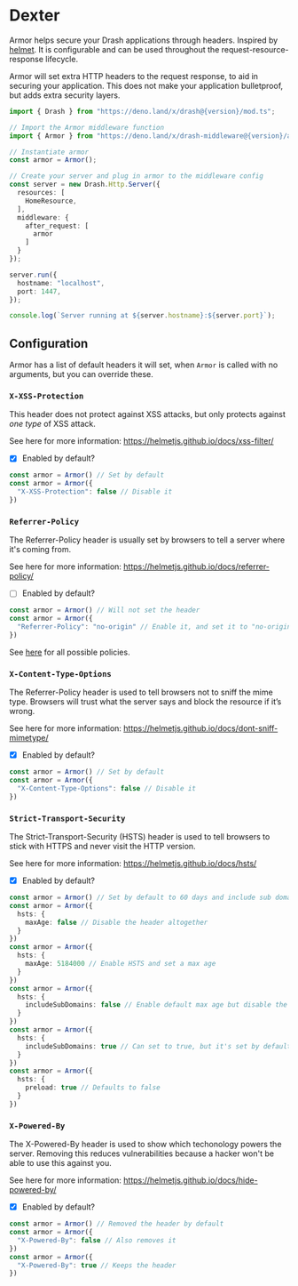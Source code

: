 # Dexter

Armor helps secure your Drash applications through headers. Inspired by [helmet](https://github.com/helmetjs/helmet). It is configurable and can be used throughout the request-resource-response lifecycle.

Armor will set extra HTTP headers to the request response, to aid in securing your application. This does not make your application bulletproof, but adds extra security layers.

```typescript
import { Drash } from "https://deno.land/x/drash@{version}/mod.ts";

// Import the Armor middleware function
import { Armor } from "https://deno.land/x/drash-middleware@{version}/armor/mod.ts";

// Instantiate armor
const armor = Armor();

// Create your server and plug in armor to the middleware config
const server = new Drash.Http.Server({
  resources: [
    HomeResource,
  ],
  middleware: {
    after_request: [
      armor
    ]
  }
});

server.run({
  hostname: "localhost",
  port: 1447,
});

console.log(`Server running at ${server.hostname}:${server.port}`);
```

## Configuration

Armor has a list of default headers it will set, when `Armor` is called with no arguments, but you can override these.

### `X-XSS-Protection`

This header does not protect against XSS attacks, but only protects against *one type* of XSS attack.

See here for more information: https://helmetjs.github.io/docs/xss-filter/

- [x] Enabled by default?

```typescript
const armor = Armor() // Set by default
const armor = Armor({
  "X-XSS-Protection": false // Disable it
})
```

### `Referrer-Policy`

The Referrer-Policy header is usually set by browsers to tell a server where it's coming from.

See here for more information: https://helmetjs.github.io/docs/referrer-policy/

- [ ] Enabled by default?

```typescript
const armor = Armor() // Will not set the header
const armor = Armor({
  "Referrer-Policy": "no-origin" // Enable it, and set it to "no-origin"
})
```

See [here](https://www.w3.org/TR/referrer-policy/#referrer-policies) for all possible policies.

### `X-Content-Type-Options`

The Referrer-Policy header is used to tell browsers not to sniff the mime type. Browsers will trust what the server says and block the resource if it’s wrong.

See here for more information: https://helmetjs.github.io/docs/dont-sniff-mimetype/

- [x] Enabled by default?

```typescript
const armor = Armor() // Set by default
const armor = Armor({
  "X-Content-Type-Options": false // Disable it
})
```

### `Strict-Transport-Security`

The Strict-Transport-Security (HSTS) header is used to tell browsers to stick with HTTPS and never visit the HTTP version.

See here for more information: https://helmetjs.github.io/docs/hsts/

- [x] Enabled by default?

```typescript
const armor = Armor() // Set by default to 60 days and include sub domains
const armor = Armor({
  hsts: {
    maxAge: false // Disable the header altogether
  }
})
const armor = Armor({
  hsts: {
    maxAge: 5184000 // Enable HSTS and set a max age
  }
})
const armor = Armor({
  hsts: {
    includeSubDomains: false // Enable default max age but disable the inclusion of sub domains
  }
})
const armor = Armor({
  hsts: {
    includeSubDomains: true // Can set to true, but it's set by default
  }
})
const armor = Armor({
  hsts: {
    preload: true // Defaults to false
  }
})
```

### `X-Powered-By`

The X-Powered-By header is used to show which techonology powers the  server.  Removing this reduces vulnerabilities because a hacker won't be able to use this against you.

See here for more information: https://helmetjs.github.io/docs/hide-powered-by/

- [x] Enabled by default?

```typescript
const armor = Armor() // Removed the header by default
const armor = Armor({
  "X-Powered-By": false // Also removes it
})
const armor = Armor({
  "X-Powered-By": true // Keeps the header
})
```
